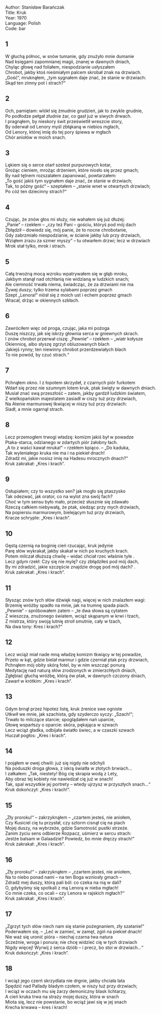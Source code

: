 Author: Stanisław Barańczak  
Title: Kruk  
Year: 1970  
Language: Polish  
Code: bar

## 1

W głuchą północ, w snów tumanie, gdy znużyło mnie dumanie  
Nad księgami zapomnianej magii, znanej w dawnych dniach,  
Chyląc głowę nad foliałem, niespodzianie usłyszałem  
Chrobot, jakby ktoś nieśmiałym palcem skrobał znak na drzwiach.  
„Gość“, mruknąłem, „tym sygnałem daje znać, że stanie w drzwiach:  
Skąd ten zimny pot i strach?“  

## 2

Och, pamiętam: wlókł się żmudnie grudzień, jak to zwykle grudnie,  
Po podłodze pełgał złudnie żar, co gasł już w siwych drwach.  
I pragnąłem, by nieskory świt prześwietlił wreszcie story,  
By oderwał od Lenory myśl zbłąkaną w niebios mgłach,  
Od Lenory, której imię do tej pory śpiewa w mgłach  
Chór aniołów w moich snach.  

## 3

Lękiem się o serce otarł szelest purpurowych kotar,  
Grożąc cieniem, mrożąc drżeniem, które niosło się przez gmach;  
By nad tętnem rozszalałem zapanować, powtarzałem:  
„To gość jakiś tym sygnałem daje znać, że stanie w drzwiach;  
Tak, to późny gość“ – szeptałem – „stanie wnet w otwartych drzwiach;  
Po cóż ten dziecinny strach?“  

## 4

Czując, że znów głos mi służy, nie wahałem się już dłużej:  
„Panie“ – rzekłem – „czy też Pani – gościu, któryś pod mój dach  
Zbłądził – dowiedz się, mój panie, że to nocne chrobotanie,  
Gdy zabrzmiało niespodzianie, w ścianie jakby lub przy drzwiach,  
Wziąłem zrazu za szmer myszy“ – tu otwarłem drzwi; lecz w drzwiach  
Mrok stał tylko, mrok i strach.  

## 5

Całą trwożną mocą wzroku wpatrywałem się w głąb mroku,  
Jakbym stanął nad otchłanią nie widzianą w ludzkich snach;  
Ale ciemność trwała niema, świadcząc, że za drzwiami nie ma  
Żywej duszy; tylko trzema sylabami poprzez gmach  
Szept „Lenora!“ niósł się z moich ust i echem poprzez gmach  
Wracał, drżąc w okiennych szkłach.  

## 6

Zawróciłem więc od proga, czując, jaka mi pożoga  
Duszę niszczy, jak się iskrzy głownia serca w gniewnych skrach.  
I znów chrobot przerwał ciszę: „Pewnie“ – rzekłem – „wiatr kołysze  
Okiennicę, albo słyszę zgrzyt obluzowanych blach  
Jakiejś rynny; ten niewinny chrobot przerdzewiałych blach  
To nie powód, by czuć strach.“  

## 7

Pchnąłem okno. I z łopotem skrzydeł, z czarnych piór furkotem  
Wdarł się przez nie szumnym lotem kruk, ptak święty w dawnych dniach.  
Musiał znać swą przeszłość – zatem, jakby gardził ludzkim światem,  
Z wielkopańskim majestatem zasiadł w ciszy tuż przy drzwiach,  
Na Atenie marmurowej tkwiącej w niszy tuż przy drzwiach:  
Siadł, a mnie ogarnął strach.  

## 8

Lecz przemogłem trwogi władzę: komizm jakiś był w powadze  
Ptaka-starca, odzianego w zdartych piór żałobny łach.  
„A to z waści kawał mruka!“ – rzekłem kpiąco. – „Do kaduka,  
Tak wyleniałego kruka nie ma i na piekieł dnach!  
Zdradź mi, jakie nosisz imię na Hadesu mrocznych dnach?“  
Kruk zakrakał: „Kres i krach“.  

## 9

Osłupiałem; czy to wszystko sen? jak mogło się ptaszysko  
Tak odezwać, jak orator, co na wylot zna swój fach?  
Choć w tym sensu było mało, przecież słusznie się zdawało  
Rzeczą całkiem niebywałą, że ptak, siedząc przy mych drzwiach,  
Na popiersiu marmurowym, bielejącym tuż przy drzwiach,  
Kracze schryple: „Kres i krach“.  

## 10

Gęstą czernią na boginię cień rzucając, kruk jedynie  
Parę słów wykrakał, jakby skakał w nich po kruchych krach.  
Potem milczał dłuższą chwilę – widać chciał rzec właśnie tyle .  
Lecz gdym rzekł: Czy się nie mylę? czy zbłądziłeś pod mój dach,  
By mi zdradzić, jakie szczęście znajdzie drogę pod mój dach? .  
Kruk zakrakał: „Kres i krach“.  

## 11

Słysząc znów tych słów dźwięk nagi, więcej w nich znalazłem wagi:  
Brzemię wróżby spadło na mnie, jak na trumnę spada piach.  
„Pewnie“ – spróbowałem zatem – „te dwa słowa są cytatem  
Z wieszcza, znużonego światem, wciąż skąpanym w krwi i łzach,  
Z mistrza, który swoją lutnię stroił smutnie, cały w łzach,  
Na dwa tony: Kres i krach?“  

## 12

Lecz wciąż miał nade mną władzę komizm tkwiący w tej powadze,  
Przeto w kąt, gdzie bielał marmur i gdzie czerniał ptak przy drzwiach,  
Pchnąłem mój obity skórą fotel, by w nim wszcząć ponurą  
Medytację nad naturą słów zrodzonych w zmierzchłych dniach,  
Zgłębiać głuchą wróżbę, którą ów ptak, w dawnych czczony dniach,  
Zawarł w krótkim: „Kres i krach“.  

## 13

Gdym brnął przez hipotez listę, kruk źrenice swe ogniste  
Utkwił we mnie, jak szachista, gdy szyderczo syczy: „Szach!“;  
Trwało to milczące starcie; spoglądałem nań uparcie,  
Głowę wsparłszy o oparcie: skóra, pękająca w szwach  
Lecz wciąż gładka, odbijała światło świec, a w czaszki szwach  
Huczał pogłos: „Kres i krach“.  

## 14

I pojąłem w owej chwili: już się nigdy nie odchyli  
Na poduszki droga głowa, z iskrą światła w złotych brwiach...  
I załkałem: „Tak, niestety! Bóg cię skrapia wodą z Lety,  
Aby obraz tej kobiety nie nawiedzał cię już w snach!  
Tak, spal wszystkie jej portrety – wtedy ujrzysz w przyszłych snach...“  
Kruk dokończył: „Kres i krach!“.  

## 15

„Zły proroku!“ – zakrzyknąłem – „czartem jesteś, nie aniołem,  
Czy Kusiciel cię tu przysłał, czy sztorm cisnął cię na piach  
Mojej duszy, na wybrzeże, gdzie Samotność pustki strzeże.  
Zanim życiu sens odbierze Rozpacz, uśmierz w sercu strach:  
Jestże balsam w Galaadzie? Powiedz, bo mnie dręczy strach!“  
Kruk zakrakał: „Kres i krach“.  

## 16

„Zły proroku!“ – zakrzyknąłem – „czartem jesteś, nie aniołem,  
Na to niebo ponad nami – na ten Boga wzniosły gmach –  
Zdradź mej duszy, którą pali ból: co czeka na nią w dali?  
O, gdybyśmy się spotkali z mą Lenorą w nieba mgłach!  
Co mnie czeka, co ocali – czy Lenora w rajskich mgłach?“  
Kruk zakrakał: „Kres i krach“.  

## 17

„Zgrzyt tych słów niech nam się stanie pożegnaniem, zły szatanie!“  
Poderwałem się. – „Leć w zamieć, w zamęt, zgiń na piekieł dnach!  
Nie waż się uronić pióra – niechaj czarna twa natura  
Sczeźnie, wroga i ponura; nie chcę widzieć cię w tych drzwiach  
Nigdy więcej! Wyrwij z serca dziób – i precz, bo stoi w drzwiach...“  
Kruk dokończył: „Kres i krach“.  

## 18

I wciąż jego czerń skrzydlata nie drgnie, jakby chciała lata  
Spędzić nad Pallady bladym czołem, w niszy tuż przy drzwiach;  
I wciąż w oczach mu się żarzy demoniczny blask lichtarzy,  
A cień kruka trwa na straży mojej duszy, która w snach  
Miota się, lecz nie powstanie, bo wciąż jawi się w jej snach  
Krecha krwawa – kres i krach!  
